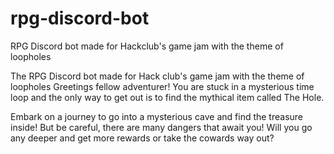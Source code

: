 # rpg-discord-bot
RPG Discord bot made for Hackclub's game jam with the theme of loopholes

The RPG Discord bot made for Hack club's game jam with the theme of loopholes
Greetings fellow adventurer! You are stuck in a mysterious time loop and the only way to get out is to find the mythical item called The Hole.

Embark on a journey to go into a mysterious cave and find the treasure inside! But be careful, there are many dangers that await you! Will you go any deeper and get more rewards or take the cowards way out?
